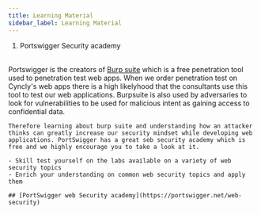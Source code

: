 ```yaml
---
title: Learning Material
sidebar_label: Learning Material
---
```


1. <p>Portswigger Security academy<br></br></p>
Portswigger is the creators of [Burp suite](https://portswigger.net/burp) which is a free penetration tool used to penetration test web apps. When we order penetration test on Cyncly's web apps there is a high likelyhood that the consultants use this tool to test our web applications. Burpsuite is also used by adversaries to look for vulnerabilities to be used for malicious intent as gaining access to confidential data. 

    Therefore learning about burp suite and understanding how an attacker thinks can greatly increase our security mindset while developing web applications. PortSwigger has a great seb security academy which is free and we highly encourage you to take a look at it.

    - Skill test yourself on the labs available on a variety of web security topics
    - Enrich your understanding on common web security topics and apply them 

    ## [PortSwigger web Security academy](https://portswigger.net/web-security)